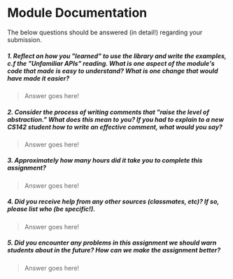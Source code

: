 # Module Documentation

The below questions should be answered (in detail!) regarding your submission.

##### 1. Reflect on how you "learned" to use the library and write the examples, c.f the "Unfamiliar APIs" reading. What is one aspect of the module's code that made is easy to understand? What is one change that would have made it easier?
> Answer goes here!


##### 2. Consider the process of writing comments that "raise the level of abstraction." What does this mean to you? If you had to explain to a new CS142 student how to write an effective comment, what would you say? #####
> Answer goes here!


##### 3. Approximately how many hours did it take you to complete this assignment? #####
> Answer goes here!


##### 4. Did you receive help from any other sources (classmates, etc)? If so, please list who (be specific!). #####
> Answer goes here!


##### 5. Did you encounter any problems in this assignment we should warn students about in the future? How can we make the assignment better? #####
> Answer goes here!
